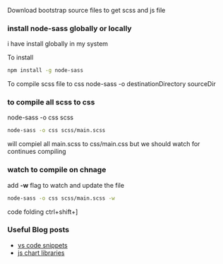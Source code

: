
Download bootstrap source files to get scss and js file

### install node-sass globally or locally 
i have install globally in my system

To install
```sh
npm install -g node-sass
```

To compile scss file to css
node-sass -o destinationDirectory sourceDir

### to compile all scss to css
node-sass -o css scss

```sh
node-sass -o css scss/main.scss
```
will compiel all main.scss to css/main.css but we should watch for continues compiling

### watch to compile on chnage
add **-w** flag to watch and update the file 
```sh
node-sass -o css scss/main.scss -w
```



code folding ctrl+shift+]
### Useful Blog posts
* [vs code snippets](https://medium.com/better-programming/20-vs-code-shortcuts-for-fast-coding-cheatsheet-10b0e72fd5d)
* [js chart libraries](https://blog.logrocket.com/top-picks-javascript-chart-libraries/)